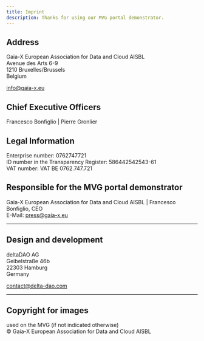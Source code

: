 ```yaml
---
title: Imprint
description: Thanks for using our MVG portal demonstrator.
---
```


## Address
Gaia-X European Association for Data and Cloud AISBL<br/>
Avenue des Arts 6-9<br/>
1210 Bruxelles/Brussels<br/>
Belgium<br/>

info@gaia-x.eu<br/>

## Chief Executive Officers
Francesco Bonfiglio | Pierre Gronlier<br/>

## Legal Information 
Enterprise number: 0762747721<br/>
ID number in the Transparency Register: 586442542543-61<br/>
VAT number: VAT BE 0762.747.721<br/>

## Responsible for the MVG portal demonstrator
Gaia-X European Association for Data and Cloud AISBL | Francesco Bonfiglio, CEO  
E-Mail: press@gaia-x.eu

---

## Design and development
deltaDAO AG<br/>
Geibelstraße 46b<br/>
22303 Hamburg<br/>
Germany<br/>

contact@delta-dao.com<br/>

---

## Copyright for images
used on the MVG (if not indicated otherwise)<br/>
© Gaia-X European Association for Data and Cloud AISBL
